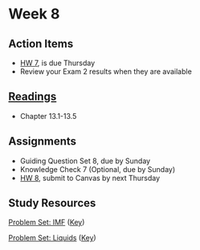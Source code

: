 # Week 8



## Action Items
* [HW 7](https://genchem.science.psu.edu/homework-7-wc-summer), is due Thursday
* Review your Exam 2 results when they are available




## [Readings](https://genchem.science.psu.edu)
* Chapter 13.1-13.5




## Assignments

- Guiding Question Set 8, due by Sunday
- Knowledge Check 7 (Optional, due by Sunday)
- [HW 8](https://genchem.science.psu.edu/homework-8-wc-summer), submit to Canvas by next Thursday

## Study Resources

[Problem Set: IMF](https://media.ed.science.psu.edu/sites/media/ed/files/documents/problemset16_intermolecular_forces.pdf) ([Key](https://media.ed.science.psu.edu/sites/media/ed/files/documents/problemset16_intermolecular_forces_key.pdf))

[Problem Set: Liquids](https://media.ed.science.psu.edu/sites/media/ed/files/documents/problemset17_liquids.pdf) ([Key](https://media.ed.science.psu.edu/sites/media/ed/files/documents/problemset17_liquids_key.pdf))





